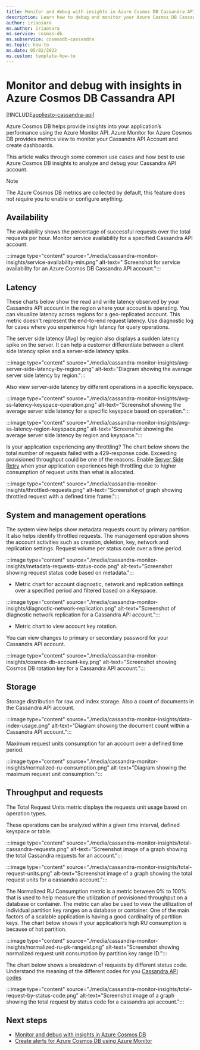 ```yaml
---
title: Monitor and debug with insights in Azure Cosmos DB Cassandra API
description: Learn how to debug and monitor your Azure Cosmos DB Cassandra API account using insights
author: iriaosara
ms.author: iriaosara
ms.service: cosmos-db
ms.subservice: cosmosdb-cassandra
ms.topic: how-to
ms.date: 05/02/2022
ms.custom: template-how-to 
---
```


# Monitor and debug with insights in Azure Cosmos DB Cassandra API
[!INCLUDE[appliesto-cassandra-api](../includes/appliesto-cassandra-api.md)]

Azure Cosmos DB helps provide insights into your application’s performance using the Azure Monitor API.  Azure Monitor for Azure Cosmos DB provides metrics view to monitor your Cassandra API Account and create dashboards.

This article walks through some common use cases  and how best to use Azure Cosmos DB insights to analyze and debug your Cassandra API account.
> [!NOTE]
> The Azure Cosmos DB metrics are collected by default, this feature does not require you to enable or configure anything.


## Availability
The availability shows the percentage of successful requests over the total requests per hour. Monitor service availability for a specified Cassandra API account. 

:::image type="content" source="./media/cassandra-monitor-insights/service-availability-min.png" alt-text=" Screenshot for service availability for an Azure Cosmos DB Cassandra API account.":::


## Latency
These charts below show the read and write latency observed by your Cassandra API account in the region where your account is operating. You can visualize latency across regions for a geo-replicated account. This metric doesn't represent the end-to-end request latency. Use diagnostic log for cases where you experience high latency for query operations.

The server side latency (Avg) by region also displays a sudden latency spike on the server. It can help a customer differentiate between a client side latency spike and a server-side latency spike.

:::image type="content" source="./media/cassandra-monitor-insights/avg-server-side-latency-by-region.png" alt-text="Diagram showing the average server side latency by region.":::

Also view server-side latency by different operations in a specific keyspace.

:::image type="content" source="./media/cassandra-monitor-insights/avg-ss-latency-keyspace-operation.png" alt-text="Screenshot showing the average server side latency for a specific keyspace based on operation.":::


:::image type="content" source="./media/cassandra-monitor-insights/avg-ss-latency-region-keyspace.png" alt-text="Screenshot showing the average server side latency by region and keyspace.":::


Is your application experiencing any throttling? The chart below shows the total number of requests failed with a 429-response code. 
Exceeding provisioned throughput could be one of the reasons. Enable [Server Side Retry](./prevent-rate-limiting-errors.md) when your application experiences high throttling due to higher consumption of request units than what is allocated.

:::image type="content" source="./media/cassandra-monitor-insights/throttled-requests.png" alt-text="Screenshot of graph showing throttled request with a defined time frame.":::



## System and management operations
The system view helps show metadata requests count by primary partition. It also helps identify throttled requests. The management operation shows the account activities such as creation, deletion, key, network and replication settings. Request volume per status code over a time period.

:::image type="content" source="./media/cassandra-monitor-insights/metadata-requests-status-code.png" alt-text="Screenshot showing request status code based on metadata.":::

- Metric chart for account diagnostic, network and replication settings over a specified period and filtered based on a Keyspace.

:::image type="content" source="./media/cassandra-monitor-insights/diagnostic-network-replication.png" alt-text="Screenshot of diagnostic network replication for a Cassandra API account.":::


- Metric chart to view account key rotation.

You can view changes to primary or secondary password for your Cassandra API account.

:::image type="content" source="./media/cassandra-monitor-insights/cosmos-db-account-key.png" alt-text="Screenshot showing Cosmos DB rotation key for a Cassandra API account.":::


## Storage
Storage distribution for raw and index storage. Also a count of documents in the Cassandra API account.

:::image type="content" source="./media/cassandra-monitor-insights/data-index-usage.png" alt-text="Diagram showing the document count within a Cassandra API account.":::

Maximum request units consumption for an account over a defined time period.

:::image type="content" source="./media/cassandra-monitor-insights/normalized-ru-consumption.png" alt-text="Diagram showing the maximum request unit consumption.":::


## Throughput and requests
The Total Request Units metric displays the requests unit   usage based on operation types. 

These operations can be analyzed within a given time interval, defined keyspace or table.

:::image type="content" source="./media/cassandra-monitor-insights/total-cassandra-requests.png" alt-text="Screenshot image of a graph showing the total Cassandra requests for an account.":::

:::image type="content" source="./media/cassandra-monitor-insights/total-request-units.png" alt-text="Screenshot image of a graph showing the total request units for a cassandra account.":::

The Normalized RU Consumption metric is a metric between 0% to 100% that is used to help measure the utilization of provisioned throughput on a database or container. The metric can also be used to view the utilization of individual partition key ranges on a database or container. One of the main factors of a scalable application is having a good cardinality of partition keys.
The chart below shows if your application’s high RU consumption is because of hot partition.

:::image type="content" source="./media/cassandra-monitor-insights/normalized-ru-pk-rangeid.png" alt-text="Screenshot showing normalized request unit consumption by partition key range ID.":::

The chart below shows a breakdown of requests by different status code. Understand the meaning of the different codes for you  [Cassandra API codes](./error-codes-solution.md)

:::image type="content" source="./media/cassandra-monitor-insights/total-request-by-status-code.png" alt-text="Screenshot image of a graph showing the total request by status code for a cassandra api account.":::


## Next steps
- [Monitor and debug with insights in Azure Cosmos DB](../use-metrics.md)
- [Create alerts for Azure Cosmos DB using Azure Monitor](../create-alerts.md)